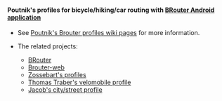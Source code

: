 
#### Poutnik's profiles for bicycle/hiking/car routing with [BRouter Android application](http://brouter.de/brouter/)
 
* See [Poutnik's Brouter profiles wiki pages](https://github.com/poutnikl/Brouter-profiles/wiki) for more information.

* The related projects\:  
   * [BRouter](https://github.com/abrensch/brouter)
   * [Brouter-web](https://github.com/nrenner/brouter-web)
   * [Zossebart's profiles](https://github.com/zossebart/brouter-mtb)  
   * [Thomas Traber's velomobile profile](https://github.com/ThomasTraber/brouter_profiles_and_testing)
   * [Jacob's city/street profile](https://github.com/utack/utack_brouter_data)
